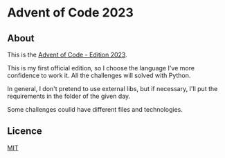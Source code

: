 # Advent of Code 2023

## About
This is the [Advent of Code - Edition 2023](https://adventofcode.com/2023).

This is my first official edition, so I choose the language I've more confidence to work it. All the challenges will solved with Python.

In general, I don't pretend to use external libs, but if necessary, I'll put the requirements in the folder of the given day.

Some challenges coulld have different files and technologies.

## Licence
[MIT](https://choosealicense.com/licenses/mit/)



